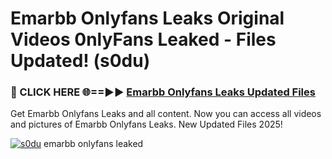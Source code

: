 # Emarbb Onlyfans Leaks Original Videos 0nlyFans Leaked - Files Updated! (s0du)

<h3>🔴 CLICK HERE 🌐==►► <a href="https://best4dudes.click/HH4t6V" rel="nofollow">Emarbb Onlyfans Leaks Updated Files</a></h3>

Get Emarbb Onlyfans Leaks and all content. Now you can access all videos and pictures of Emarbb Onlyfans Leaks. New Updated Files 2025!

[![s0du](https://github.com/user-attachments/assets/8c521d6e-e6e3-4a75-9320-d58ab9d79d5b)](https://best4dudes.click/HH4t6V)
emarbb onlyfans leaked